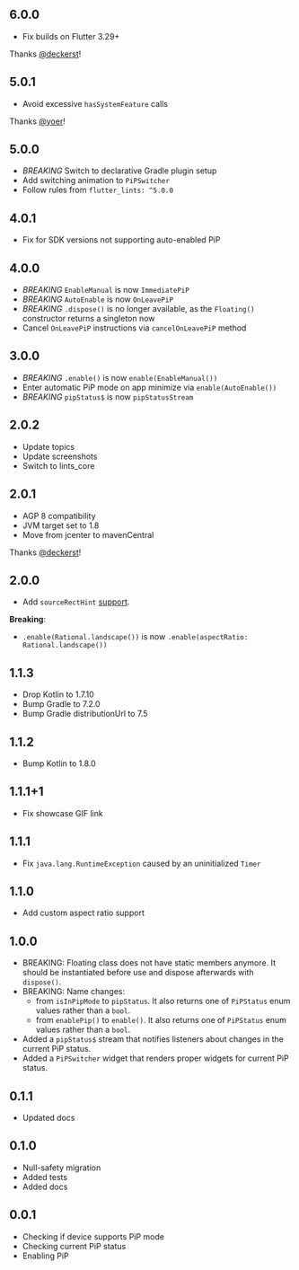 ## 6.0.0

* Fix builds on Flutter 3.29+
 
Thanks [@deckerst](https://github.com/deckerst)!

## 5.0.1

* Avoid excessive `hasSystemFeature` calls
 
Thanks [@yoer](https://github.com/yoer)!

## 5.0.0

* *BREAKING* Switch to declarative Gradle plugin setup
* Add switching animation to `PiPSwitcher`
* Follow rules from `flutter_lints: ^5.0.0`

## 4.0.1

* Fix for SDK versions not supporting auto-enabled PiP

## 4.0.0

* *BREAKING* `EnableManual` is now `ImmediatePiP`
* *BREAKING* `AutoEnable` is now `OnLeavePiP`
* *BREAKING* `.dispose()` is no longer available, as the `Floating()` constructor returns a singleton now
* Cancel `OnLeavePiP` instructions via `cancelOnLeavePiP` method

## 3.0.0

* *BREAKING* `.enable()` is now `enable(EnableManual())`
* Enter automatic PiP mode on app minimize via `enable(AutoEnable())`
* *BREAKING* `pipStatus$` is now `pipStatusStream`

## 2.0.2

* Update topics
* Update screenshots
* Switch to lints_core

## 2.0.1

* AGP 8 compatibility
* JVM target set to 1.8
* Move from jcenter to mavenCentral

Thanks [@deckerst](https://github.com/deckerst)!

## 2.0.0

* Add `sourceRectHint` [support](https://developer.android.com/reference/android/app/PictureInPictureParams.Builder#setSourceRectHint(android.graphics.Rect)).

**Breaking**:

* `.enable(Rational.landscape())` is now `.enable(aspectRatio: Rational.landscape())`

## 1.1.3

* Drop Kotlin to 1.7.10
* Bump Gradle to 7.2.0
* Bump Gradle distributionUrl to 7.5

## 1.1.2

* Bump Kotlin to 1.8.0

## 1.1.1+1

* Fix showcase GIF link

## 1.1.1

* Fix `java.lang.RuntimeException` caused by an uninitialized `Timer`

## 1.1.0

* Add custom aspect ratio support

## 1.0.0

* BREAKING: Floating class does not have static members anymore. It should be instantiated before use and dispose afterwards with `dispose()`.
* BREAKING: Name changes:
  * from `isInPipMode` to `pipStatus`. It also returns one of `PiPStatus` enum values rather than a `bool`.
  * from `enablePip()` to `enable()`. It also returns one of `PiPStatus` enum values rather than a `bool`.
* Added a `pipStatus$` stream that notifies listeners about changes in the current PiP status.
* Added a `PiPSwitcher` widget that renders proper widgets for current PiP status.

## 0.1.1

* Updated docs

## 0.1.0

* Null-safety migration
* Added tests
* Added docs

## 0.0.1

* Checking if device supports PiP mode
* Checking current PiP status
* Enabling PiP
